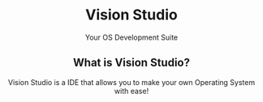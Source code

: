 <div align="center">
  <h1>Vision Studio</h1>
  <p>Your OS Development Suite</p>
  
  <h2>What is Vision Studio?</h2>
  <p>Vision Studio is a IDE that allows you to make your own Operating System with ease!</p>
</div>

